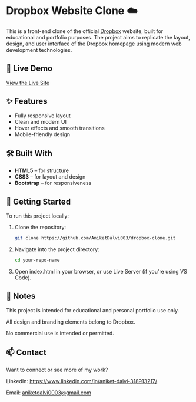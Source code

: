 # Dropbox Website Clone ☁️

This is a front-end clone of the official [Dropbox](https://www.dropbox.com/) website, built for educational and portfolio purposes. The project aims to replicate the layout, design, and user interface of the Dropbox homepage using modern web development technologies.

## 🔗 Live Demo
[View the Live Site](https://aniketdalvi003.github.io/dropbox-clone/)

## ✨ Features
- Fully responsive layout
- Clean and modern UI
- Hover effects and smooth transitions
- Mobile-friendly design

## 🛠️ Built With
- **HTML5** – for structure
- **CSS3** – for layout and design
- **Bootstrap** – for responsiveness

## 📁 Getting Started

To run this project locally:

1. Clone the repository:
   ```bash
   git clone https://github.com/AniketDalvi003/dropbox-clone.git
2. Navigate into the project directory:

   ```bash
   cd your-repo-name
3. Open index.html in your browser, or use Live Server (if you're using VS Code).

## 📌 Notes
This project is intended for educational and personal portfolio use only.

All design and branding elements belong to Dropbox.

No commercial use is intended or permitted.

## 📫 Contact
Want to connect or see more of my work?

LinkedIn: https://www.linkedin.com/in/aniket-dalvi-318913217/

Email: aniketdalvi0003@gmail.com
